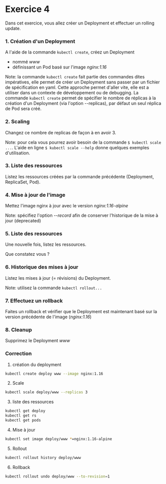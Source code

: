 # Exercice 4

Dans cet exercice, vous allez créer un Deployment et effectuer un rolling update.

### 1. Création d'un Deployment

A l'aide de la commande `kubectl create`, créez un Deployment
- nommé *www*
- définissant un Pod basé sur l'image *nginx:1.16*

Note: la commande `kubectl create` fait partie des commandes dites impératives, elle permet de créer un Deployment sans passer par un fichier de spécification en yaml. Cette approche permet d'aller vite, elle est a utiliser dans un contexte de développement ou de debugging. La commande `kubectl create` permet de spécifier le nombre de réplicas à la création d'un Deployment (via l'option --replicas), par défaut un seul réplica de Pod sera créé.

### 2. Scaling

Changez ce nombre de replicas de façon à en avoir 3.

Note: pour cela vous pourrez avoir besoin de la commande `$ kubectl scale ...`. L'aide en ligne `$ kubectl scale --help` donne quelques exemples d'utilisation.

### 3. Liste des ressources

Listez les ressources créées par la commande précédente (Deployment, ReplicaSet, Pod).

### 4. Mise à jour de l'image

Mettez l'image nginx à jour avec le version *nginx:1.16-alpine*

Note: spécifiez l'option *--record*  afin de conserver l'historique de la mise à jour (deprecated)

### 5. Liste des ressources

Une nouvelle fois, listez les ressources.

Que constatez vous ?

### 6. Historique des mises à jour

Listez les mises à jour (= révisions) du Deployment.

Note: utilisez la commande `kubectl rollout...`

### 7. Effectuez un rollback

Faites un rollback et vérifier que le Deployment est maintenant basé sur la version précédente de l'image (*nginx:1.16*)

### 8. Cleanup

Supprimez le Deployment *www*


### Correction

1. création du deployment
```bash
kubectl create deploy www --image nginx:1.16
```

2. Scale
```bash
kubectl scale deploy/www --replicas 3
```

3. liste des ressources
```bash
kubectl get deploy
kubectl get rs
kubectl get pods 
```

4. Mise à jour

```bash
kubectl set image deploy/www *=nginx:1.16-alpine
```

5. Rollout
```bash
kubectl rollout history deploy/www
```

6. Rollback
```bash
kubectl rollout undo deploy/www --to-revision=1
```